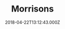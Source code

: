---
date: 2018-04-22T13:12:43.000Z
title: Morrisons
latitude: 52.04938134912715
longitude: 0.9546547409704537
category: checkin
---